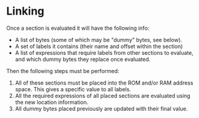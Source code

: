 # Linking

Once a section is evaluated it will have the following info:

* A list of bytes (some of which may be "dummy" bytes, see below).
* A set of labels it contains (their name and offset within the section)
* A list of expressions that require labels from other sections to evaluate, and which dummy bytes they replace once evaluated.

Then the following steps must be performed:

1) All of these sections must be placed into the ROM and/or RAM address space. This gives a specific value to all labels.
2) All the required expressions of all placed sections are evaluated using the new location information.
3) All dummy bytes placed previously are updated with their final value.
